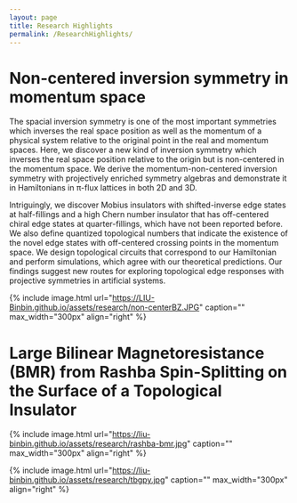 ```yaml
---
layout: page
title: Research Highlights
permalink: /ResearchHighlights/
---
```


# Non-centered inversion symmetry in momentum space <br />
<!--We discovered non-centered inversion symmetries in the momentum space from projective
symmetry algebras, identified and characterized novel twisted inverse topological edge
states with off-centered crossing points in the momentum space, distinct from edge
states protected by the normal inversion symmetry. Designed topological circuits to
simulate the nontrivial states.-->

The spacial inversion symmetry is one of the most important symmetries which inverses the real space position as well as the
momentum of a physical system relative to the original point in the real and momentum spaces. Here,
we discover a new kind of inversion symmetry which inverses the real space position relative to the
origin but is non-centered in the momentum space. We derive the momentum-non-centered inversion
symmetry with projectively enriched symmetry algebras and demonstrate it in Hamiltonians in
π-flux lattices in both 2D and 3D. 

Intriguingly, we discover Mobius insulators with shifted-inverse
edge states at half-fillings and a high Chern number insulator that has off-centered chiral edge
states at quarter-fillings, which have not been reported before. We also define quantized topological
numbers that indicate the existence of the novel edge states with off-centered crossing points in the
momentum space. We design topological circuits that correspond to our Hamiltonian and perform
simulations, which agree with our theoretical predictions. Our findings suggest new routes for
exploring topological edge responses with projective symmetries in artificial systems.

{% include image.html url="https://LIU-Binbin.github.io/assets/research/non-centerBZ.JPG" caption="" max_width="300px" align="right" %}


# Large Bilinear Magnetoresistance (BMR) from Rashba Spin-Splitting on the Surface of a Topological Insulator <br />

{% include image.html url="https://liu-binbin.github.io/assets/research/rashba-bmr.jpg" caption="" max_width="300px" align="right" %}


{% include image.html url="https://liu-binbin.github.io/assets/research/tbgpy.jpg" caption="" max_width="300px" align="right" %}


